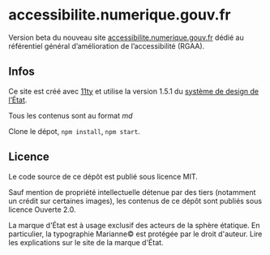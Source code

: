 # accessibilite.numerique.gouv.fr

Version beta du nouveau site [accessibilite.numerique.gouv.fr](https://accessibilite.numerique.gouv.fr) dédié au référentiel général d’amélioration de l’accessibilité (RGAA).

## Infos

Ce site est créé avec [11ty](https://www.11ty.dev/) et utilise la version 1.5.1 du [système de design de l’État](https://www.systeme-de-design.gouv.fr/).

Tous les contenus sont au format _md_

Clone le dépot, `npm install`, `npm start`.

## Licence

Le code source de ce dépôt est publié sous licence MIT.

Sauf mention de propriété intellectuelle détenue par des tiers (notamment un crédit sur certaines images), les contenus de ce dépôt sont publiés sous licence Ouverte 2.0.

La marque d'État est à usage exclusif des acteurs de la sphère étatique. En particulier, la typographie Marianne© est protégée par le droit d'auteur. Lire les explications sur le site de la marque d'État.
